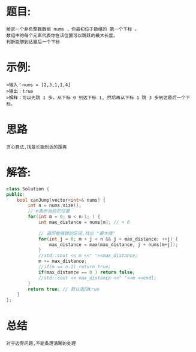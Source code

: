 # 题目:
    给定一个非负整数数组 nums ，你最初位于数组的 第一个下标 。
    数组中的每个元素代表你在该位置可以跳跃的最大长度。
    判断能够到达最后一个下标
# 示例:
    >输入：nums = [2,3,1,1,4]
    >输出：true
    >解释：可以先跳 1 步，从下标 0 到达下标 1, 然后再从下标 1 跳 3 步到达最后一个下标。

# 思路
    贪心算法,找最长能到达的距离
# 解答:
```c++
class Solution {
public:
    bool canJump(vector<int>& nums) {
        int n = nums.size();
        // m表示当前的位置
        for(int m = 0; m < n-1; ) {
            int max_distance = nums[m]; // + 0
            
            // 遍历能够跳的区间,找出 "最大值"
            for(int j = 0; m + j < n && j < max_distance; ++j) { 
                max_distance = max(max_distance, j + nums[m+j]);
            }
            //std::cout << m <<" "<<max_distance;
            m += max_distance;
            //if(m == n-1) return true;
            if(max_distance == 0 ) return false;
            //std::cout << max_distance <<" "<<m <<endl;
        }
        return true; // 默认返回true
    }
};
```
# 总结
    对于边界问题,不能条理清晰的处理
